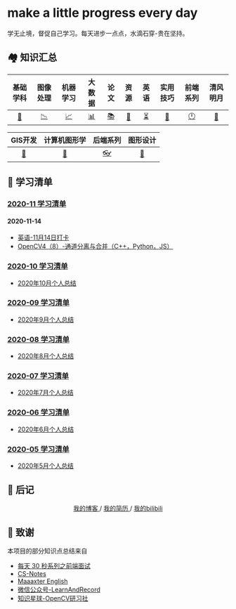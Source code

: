 # make a little progress every day
学无止境，督促自己学习。每天进步一点点，水滴石穿-贵在坚持。

## 🏘️ 知识汇总

|      基础学科      |      图像处理      |      机器学习      |      大数据      |         论文          |      资源      |        英语        |     实用技巧     |      前端系列      |      清风明月      |
| :----------------: | :----------------: | :----------------: | :--------------: | :-------------------: | :------------: | :----------------: | :--------------: | :----------------: | :----------------: |
| [📐](./基础学科.md) | [📉](./图像处理.md) | [📈](./机器学习.md) | [📊](./大数据.md) | [️📚](./论文/README.md) | [💎](./资源.md) | [⏳](./英语汇总.md) | [🔐](./技巧篇.md) | [🕛](./前端系列.md) | [🎈](./清风明月.md) |

|      GIS开发      |      计算机图形学      |      后端系列      |      图形设计      |
| :---------------: | :--------------------: | :----------------: | :----------------: |
| [🔨](./GIS开发.md) | [🎨](./计算机图形学.md) | [👓](./后端系列.md) | [🍳](./图形设计.md) |


## 📃 学习清单
### [2020-11 学习清单](./2020-11/README.md)
#### 2020-11-14
* [英语-11月14日打卡](./2020-11/2020-11-14/英语-11月14日打卡.md)
* [OpenCV4（8）-通道分离与合并（C++，Python，JS）](./2020-11/2020-11-14/OpenCV4（8）-通道分离与合并（C++，Python，JS）.md)

### [2020-10 学习清单](./2020-10/README.md)
* [2020年10月个人总结](./2020-10/2020年10月个人总结.md)

### [2020-09 学习清单](./2020-09/README.md)
* [2020年9月个人总结](./2020-09/2020年9月个人总结.md)

### [2020-08 学习清单](./2020-08/README.md)
* [2020年8月个人总结](./2020-08/2020-08-31/2020年8月个人总结.md)

### [2020-07 学习清单](./2020-07/README.md)
* [2020年7月个人总结](./2020-07/2020-07-31/2020年7月个人总结.md)

### [2020-06 学习清单](./2020-06/README.md)
* [2020年6月个人总结](./2020-06/2020-06-30/2020年6月个人总结.md)

### [2020-05 学习清单](./2020-05/README.md)
* [2020年5月个人总结](./2020-05/2020年5月个人总结.md)


## 📝 后记
<div align="center">
	<a href="http://www.yaindream.com/"> 我的博客 </a> / <a href="./resume.md"> 我的简历 </a> / <a href="https://space.bilibili.com/106491836"> 我的bilibili </a>
</div>


## 🙏 致谢
本项目的部分知识点总结来自
* [每天 30 秒系列之前端面试](https://hacpai.com/article/1544793046274)
* [CS-Notes](https://github.com/CyC2018/CS-Notes)
* [Maaaxter English](https://www.youtube.com/channel/UCO8GewbsHFFmJn4kLLq1WXQ)
* [微信公众号-LearnAndRecord](https://mp.weixin.qq.com/s/N7L5tUm_lGvZbgaOOWZuvQ)
* [知识星球-OpenCV研习社](https://mp.weixin.qq.com/s/61kCgN5hQoXZSBzdP4Ufhw)